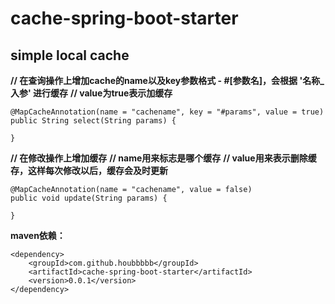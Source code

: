# cache-spring-boot-starter

## simple local cache


**// 在查询操作上增加cache的name以及key参数格式 - #[参数名]，会根据 '名称_入参' 进行缓存**
**// value为true表示加缓存**
```
@MapCacheAnnotation(name = "cachename", key = "#params", value = true)
public String select(String params) {
    
}
```

**// 在修改操作上增加缓存**
**// name用来标志是哪个缓存**
**// value用来表示删除缓存，这样每次修改以后，缓存会及时更新**
```
@MapCacheAnnotation(name = "cachename", value = false)
public void update(String params) {

}
```

**maven依赖：**
```
<dependency>
    <groupId>com.github.houbbbbb</groupId>
    <artifactId>cache-spring-boot-starter</artifactId>
    <version>0.0.1</version>
</dependency>
```
